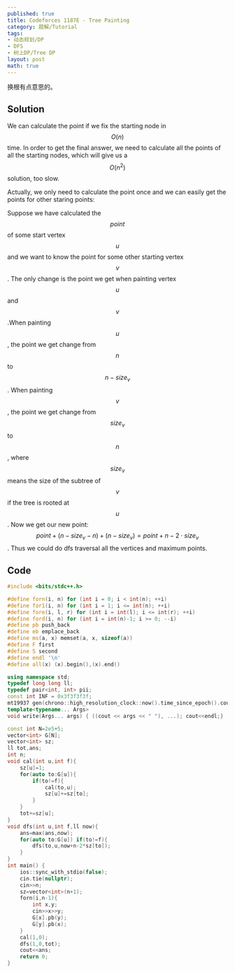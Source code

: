```yaml
---
published: true
title: Codeforces 1187E - Tree Painting
category: 题解/Tutorial
tags: 
- 动态规划/DP
- DFS
- 树上DP/Tree DP
layout: post
math: true
---
```

换根有点意思的。
<!-- more -->
## Solution

We can calculate the point if we fix the starting node in $$O(n)$$ time. In order to get the final answer, we need to calculate all the points of all the starting nodes, which will give us a $$O(n^2)$$ solution, too slow.

Actually, we only need to calculate the point once and we can easily get the points for other staring points:

Suppose we have calculated the $$point$$ of some start vertex $$u$$ and we want to know the point for some other starting vertex $$v$$. The only change is the point we get when painting vertex $$u$$ and $$v$$.When painting $$u$$, the point we get change from $$n$$ to $$n-size_v$$. When painting $$v$$, the point we get change from $$size_v$$ to $$n$$, where $$size_v$$ means the size of the subtree of $$v$$ if the tree is rooted at $$u$$. Now we get our new point: $$point+(n-size_v-n)+(n-size_v)=point+n-2\cdot size_v$$. Thus we could do dfs traversal all the vertices and maximum points.

## Code

```cpp
#include <bits/stdc++.h>

#define forn(i, n) for (int i = 0; i < int(n); ++i)
#define for1(i, n) for (int i = 1; i <= int(n); ++i)
#define fore(i, l, r) for (int i = int(l); i <= int(r); ++i)
#define ford(i, n) for (int i = int(n)-1; i >= 0; --i)
#define pb push_back
#define eb emplace_back
#define ms(a, x) memset(a, x, sizeof(a))
#define F first
#define S second
#define endl '\n'
#define all(x) (x).begin(),(x).end()

using namespace std;
typedef long long ll;
typedef pair<int, int> pii;
const int INF = 0x3f3f3f3f;
mt19937 gen(chrono::high_resolution_clock::now().time_since_epoch().count());
template<typename... Args>
void write(Args... args) { ((cout << args << " "), ...); cout<<endl;}

const int N=2e5+5;
vector<int> G[N];
vector<int> sz;
ll tot,ans;
int n;
void cal(int u,int f){
    sz[u]=1;
    for(auto to:G[u]){
        if(to!=f){
            cal(to,u);
            sz[u]+=sz[to];
        }
    }
    tot+=sz[u];
}
void dfs(int u,int f,ll now){
    ans=max(ans,now);
    for(auto to:G[u]) if(to!=f){
        dfs(to,u,now+n-2*sz[to]);
    }
}
int main() {
    ios::sync_with_stdio(false);
    cin.tie(nullptr);
    cin>>n;
    sz=vector<int>(n+1);
    forn(i,n-1){
        int x,y;
        cin>>x>>y;
        G[x].pb(y);
        G[y].pb(x);
    }
    cal(1,0);
    dfs(1,0,tot);
    cout<<ans;
    return 0;
}
```
